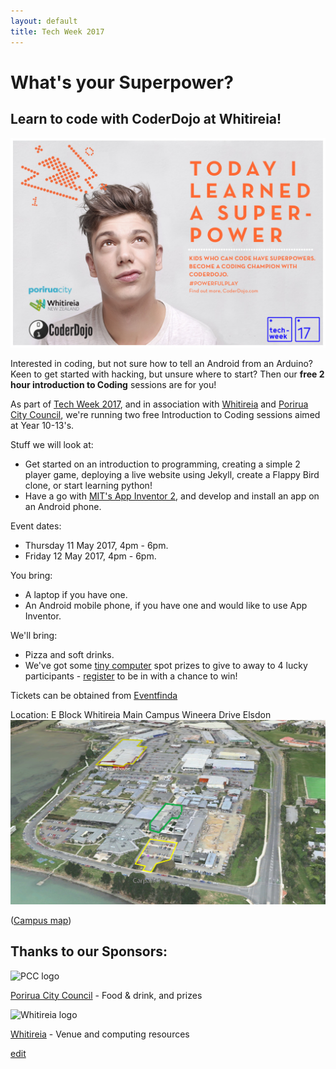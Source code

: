 ```yaml
---
layout: default
title: Tech Week 2017
---
```


# What's your Superpower? 
## Learn to code with CoderDojo at Whitireia!  

![Superpower](resources/images/CoderDojo_superpower_teenager.png)  

Interested in coding, but not sure how to tell an Android from an Arduino? Keen to get started with hacking, but unsure where to start? Then our **free 2 hour introduction to Coding** sessions are for you!

As part of [Tech Week 2017](http://techweek.co.nz/), and in association with [Whitireia](http://www.whitireia.ac.nz/Pages/home.aspx) and [Porirua City Council](http://pcc.govt.nz/), we're running two free Introduction to Coding sessions aimed at Year 10-13's.

Stuff we will look at:

- Get started on an introduction to programming, creating a simple 2 player game, deploying a live website using Jekyll, create a Flappy Bird clone, or start learning python!
- Have a go with [MIT's App Inventor 2](http://appinventor.mit.edu/explore/ai2/beginner-videos.html), and develop and install an app on an Android phone.

Event dates:

- Thursday 11 May 2017, 4pm - 6pm.
- Friday 12 May 2017, 4pm - 6pm.

You bring:

- A laptop if you have one.
- An Android mobile phone, if you have one and would like to use App Inventor.

We'll bring:

- Pizza and soft drinks.
- We've got some [tiny computer](https://www.raspberrypi.org/blog/raspberry-pi-zero-w-joins-family/) spot prizes to give to away to 4 lucky participants - [register](https://www.eventfinda.co.nz/2017/introduction-to-coding-with-coderdojo-at-whitireia/porirua-mana) to be in with a chance to win!

Tickets can be obtained from [Eventfinda](https://www.eventfinda.co.nz/2017/introduction-to-coding-with-coderdojo-at-whitireia/porirua-mana)

Location:
E Block Whitireia Main Campus Wineera Drive Elsdon
![Map](resources/images/Map.png)

([Campus map](resources/Porirua_Campus_Map_2013.pdf))


## Thanks to our Sponsors:

![PCC logo](http://www.pcc.govt.nz/images/website/pcc-logo.jpg)

[Porirua City Council](http://pcc.govt.nz/) - Food & drink, and prizes



![Whitireia logo](http://whitireia.ac.nz/_layouts/whitireiaresources/core/images/logo.png)

[Whitireia](http://www.whitireia.ac.nz/Pages/home.aspx) - Venue and computing resources



[edit](https://github.com/CoderDojo-Porirua/CoderDojo-Porirua.github.io/edit/master/techweek2017.md)
